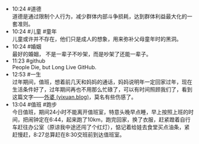 
- 10:24 #道德 <br>道德是通过限制个人行为，减少群体内部斗争损耗，达到群体利益最大化的一套准则。
- 10:24 #儿童 #童年<br>儿童或许并不存在，他们只是成人的想象，用来弥补父母童年时的黑洞。 
- 10:24 #婚姻<br>最好的婚姻， 不是一辈子不吵架，而是吵架了还能一辈子。 
- 11:23 #github<br>People Die, but Long Live GitHub. 
- 12:53 #一生<br>过年期间，值班，想着前几天和妈妈的通话，妈妈说明年一定回家过年，现在生活条件好了，过年期间再也不用那么忙碌了，可以有时间照顾我们了，看到这篇文字——[外婆 (yixuan.blog)](https://yixuan.blog/cn/2021/12/grandmother/)，莫名有些伤感了。 
- 13:04 #值班 #跑步 <br>今日值班，期间24小时不能离开值班室，特意头晚早点睡，早上按照上班的时间，把闹钟定在6:44，起来跑了10km，跑完回家，换了衣服，赶紧蹬着自行车赶往办公室（原谅我中途还闯了个红灯），惦记着给娃去食堂买点油条，紧赶慢赶，8:27总算赶在8:30交班前到达值班室。